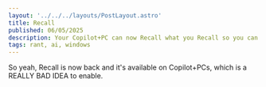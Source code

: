 ```yaml
---
layout: '../../../layouts/PostLayout.astro'
title: Recall
published: 06/05/2025
description: Your Copilot+PC can now Recall what you Recall so you can Recall Recall
tags: rant, ai, windows
---
```


So yeah, Recall is now back and it's available on Copilot+PCs, which is a REALLY BAD IDEA to enable.